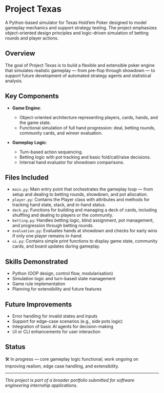 # Project Texas

A Python-based simulator for Texas Hold’em Poker designed to model gameplay mechanics and support strategy testing. The project emphasizes object-oriented design principles and logic-driven simulation of betting rounds and player actions.

## Overview

The goal of Project Texas is to build a flexible and extensible poker engine that simulates realistic gameplay — from pre-flop through showdown — to support future development of automated strategy agents and statistical analysis.

## Key Components

- **Game Engine**:
  - Object-oriented architecture representing players, cards, hands, and the game state.
  - Functional simulation of full hand progression: deal, betting rounds, community cards, and winner evaluation.
  
- **Gameplay Logic**:
  - Turn-based action sequencing.
  - Betting logic with pot tracking and basic fold/call/raise decisions.
  - Internal hand evaluator for showdown comparisons.

## Files Included

- `main.py`: Main entry point that orchestrates the gameplay loop — from setup and dealing to betting rounds, showdown, and pot allocation.
- `player.py`: Contains the Player class with attributes and methods for tracking hand state, stack, and in-hand status.
- `deck.py`: Functions for building and managing a deck of cards, including shuffling and dealing to players or the community.
- `betting.py`: Handles betting logic, blind assignment, pot management, and progression through betting rounds.
- `evaluation.py`: Evaluates hands at showdown and checks for early wins if only one player remains in-hand.
- `ui.py`: Contains simple print functions to display game state, community cards, and board updates during gameplay.

## Skills Demonstrated

- Python (OOP design, control flow, modularisation)
- Simulation logic and turn-based state management
- Game rule implementation
- Planning for extensibility and future features

## Future Improvements

- Error handling for invalid states and inputs
- Support for edge-case scenarios (e.g., side pots logic)
- Integration of basic AI agents for decision-making
- UI or CLI enhancements for user interaction

## Status

🛠️ In progress — core gameplay logic functional; work ongoing on improving realism, edge case handling, and extensibility.

---

*This project is part of a broader portfolio submitted for software engineering internship applications.*
